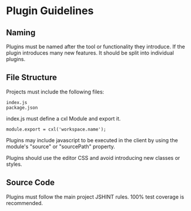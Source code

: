 Plugin Guidelines
=================

Naming
------

Plugins must be named after the tool or functionality they
introduce. If the plugin introduces many new features. It should be split into individual plugins.

File Structure
--------------

Projects must include the following files:

	index.js
	package.json
	
index.js must define a cxl Module and export it.

	module.export = cxl('workspace.name');

Plugins may include javascript to be executed in the client by using the module's "source" or "sourcePath" property.

Plugins should use the editor CSS and avoid introducing new classes or styles.

Source Code
-----------

Plugins must follow the main project JSHINT rules. 100% test coverage is recommended.